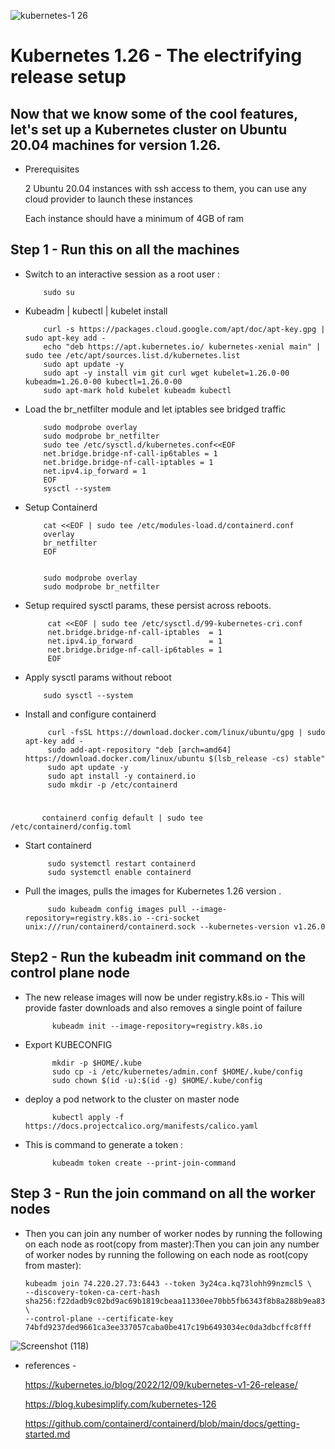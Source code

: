 


![kubernetes-1 26](https://user-images.githubusercontent.com/120181043/209433967-00b5546a-d9a2-4ecf-a827-9c2dc81c4778.png)
# Kubernetes 1.26 - The electrifying release setup

## Now that we know some of the cool features, let's set up a Kubernetes cluster on Ubuntu 20.04 machines for version 1.26.

- Prerequisites

  2 Ubuntu 20.04 instances with ssh access to them, you can use any cloud provider to launch these instances

  Each instance should have a minimum of 4GB of ram
## Step 1 - Run this on all the machines
- Switch to an interactive session as a root user :
          
          sudo su
- Kubeadm | kubectl | kubelet install
          
          curl -s https://packages.cloud.google.com/apt/doc/apt-key.gpg | sudo apt-key add -
          echo "deb https://apt.kubernetes.io/ kubernetes-xenial main" | sudo tee /etc/apt/sources.list.d/kubernetes.list
          sudo apt update -y
          sudo apt -y install vim git curl wget kubelet=1.26.0-00 kubeadm=1.26.0-00 kubectl=1.26.0-00
          sudo apt-mark hold kubelet kubeadm kubectl

- Load the br_netfilter module and let iptables see bridged traffic
          
          sudo modprobe overlay
          sudo modprobe br_netfilter
          sudo tee /etc/sysctl.d/kubernetes.conf<<EOF
          net.bridge.bridge-nf-call-ip6tables = 1
          net.bridge.bridge-nf-call-iptables = 1
          net.ipv4.ip_forward = 1
          EOF
          sysctl --system

- Setup Containerd

          cat <<EOF | sudo tee /etc/modules-load.d/containerd.conf
          overlay
          br_netfilter
          EOF


          sudo modprobe overlay
          sudo modprobe br_netfilter

- Setup required sysctl params, these persist across reboots.
         
           cat <<EOF | sudo tee /etc/sysctl.d/99-kubernetes-cri.conf
           net.bridge.bridge-nf-call-iptables  = 1
           net.ipv4.ip_forward                 = 1
           net.bridge.bridge-nf-call-ip6tables = 1
           EOF

-  Apply sysctl params without reboot
         
           sudo sysctl --system

- Install and configure containerd 

           curl -fsSL https://download.docker.com/linux/ubuntu/gpg | sudo apt-key add -
           sudo add-apt-repository "deb [arch=amd64] https://download.docker.com/linux/ubuntu $(lsb_release -cs) stable"
           sudo apt update -y
           sudo apt install -y containerd.io
           sudo mkdir -p /etc/containerd

#  
           containerd config default | sudo tee /etc/containerd/config.toml

- Start containerd

           sudo systemctl restart containerd
           sudo systemctl enable containerd
- Pull the images, pulls the images for Kubernetes 1.26 version .

           sudo kubeadm config images pull --image-repository=registry.k8s.io --cri-socket unix:///run/containerd/containerd.sock --kubernetes-version v1.26.0

## Step2 - Run the kubeadm init command on the control plane node

- The new release images will now be under registry.k8s.io - This will provide faster downloads and also removes a single point of failure

            kubeadm init --image-repository=registry.k8s.io

- Export KUBECONFIG 

            mkdir -p $HOME/.kube
            sudo cp -i /etc/kubernetes/admin.conf $HOME/.kube/config
            sudo chown $(id -u):$(id -g) $HOME/.kube/config

- deploy a pod network to the cluster on master node

            kubectl apply -f https://docs.projectcalico.org/manifests/calico.yaml 

- This is command to generate a token :

            kubeadm token create --print-join-command
## Step 3 - Run the join command on all the worker nodes
- Then you can join any number of worker nodes by running the following on each node as root(copy from master):Then you can join any number of worker nodes by running the following on each node as root(copy from master):
  
      kubeadm join 74.220.27.73:6443 --token 3y24ca.kq73lohh99nzmcl5 \
      --discovery-token-ca-cert-hash sha256:f22dadb9c02bd9ac69b1819cbeaa11330ee70bb5fb6343f8b8a288b9ea83b00f \
      --control-plane --certificate-key 74bfd9237ded9661ca3ee337057caba0be417c19b6493034ec0da3dbcffc8fff
 
 ![Screenshot (118)](https://user-images.githubusercontent.com/120181043/209434695-75258ab9-742a-44fb-adb9-81c5de716b66.png)


- references - 

  https://kubernetes.io/blog/2022/12/09/kubernetes-v1-26-release/

  https://blog.kubesimplify.com/kubernetes-126
  
  https://github.com/containerd/containerd/blob/main/docs/getting-started.md
